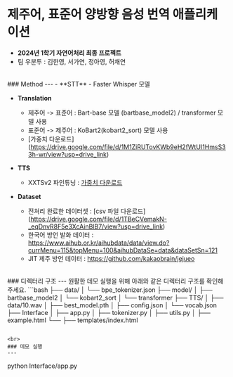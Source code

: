 # 제주어, 표준어 양방향 음성 번역 애플리케이션 

- **2024년 1학기 자연어처리 최종 프로젝트**
- 팀 우분투 : 김한영, 서가연, 정아영, 허채연


<br>
### Method 
---
- **STT**
  - Faster Whisper 모델
  
  
- **Translation**
  - 제주어 -> 표준어 : Bart-base 모델 (bartbase_model2) / transformer 모델 사용
  - 표준어 -> 제주어 : KoBart2(kobart2_sort) 모델 사용 
  - [가중치 다운로드] (https://drive.google.com/file/d/1M1ZiRUTovKWb9eH2fWtUI1HmsS33h-wr/view?usp=drive_link)


- **TTS**
  - XXTSv2 파인튜닝 : [가중치 다운로드](https://drive.google.com/file/d/11axqmuhOsRRkD2UpvJIpDlqi1Kfyw7-f/view?usp=sharing)
  

- **Dataset**
  - 전처리 완료한 데이터셋 : [csv 파일 다운로드] (https://drive.google.com/file/d/1TBeCVemakN-_eqDnvR8F5e3XcAinBlB7/view?usp=drive_link) 
  - 한국어 방언 발화 데이터 : https://www.aihub.or.kr/aihubdata/data/view.do?currMenu=115&topMenu=100&aihubDataSe=data&dataSetSn=121
  - JIT 제주 방언 데이터 : https://github.com/kakaobrain/jejueo


<br>
### 디렉터리 구조
---
원활한 데모 실행을 위해 아래와 같은 디렉터리 구조를 확인해주세요.
```bash
├── data/
│   └── bpe_tokenizer.json
├── model/
│   ├── bartbase_model2
│   └── kobart2_sort
│   └── transformer 
├── TTS/
│   ├── data/10.wav
│   ├── best_model.pth
│   ├── config.json
│   └── vocab.json
├── Interface
│   ├── app.py
│   ├── tokenizer.py
│   ├── utils.py
│   ├── example.html
└── ├── templates/index.html 

``` 

<br>
### 데모 실행 
---
```
python Interface/app.py 
```


